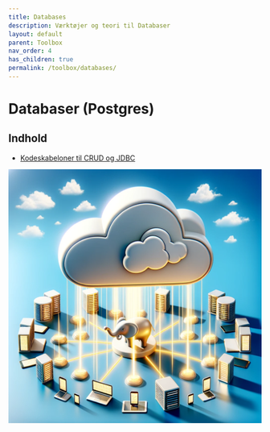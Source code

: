 ```yaml
---
title: Databases
description: Værktøjer og teori til Databaser
layout: default
parent: Toolbox
nav_order: 4
has_children: true
permalink: /toolbox/databases/
---
```


# Databaser (Postgres)

## Indhold

- [Kodeskabeloner til CRUD og JDBC](./jdbc_templates.md)

![DB Postgres Client/Server](./images/database_postgres.webp)
